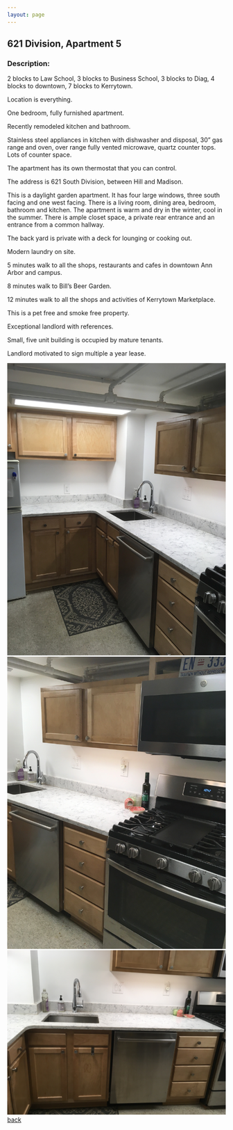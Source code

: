 ```yaml
---
layout: page
---
```


## 621 Division, Apartment 5
### Description:


2 blocks to Law School,
3 blocks to Business School,
3 blocks to Diag,
4 blocks to downtown,
7 blocks to Kerrytown.

Location is everything.

One bedroom, fully furnished apartment.

Recently remodeled kitchen and bathroom. 

Stainless steel appliances in kitchen with dishwasher and disposal, 30” gas range and oven, over range fully vented microwave, quartz counter tops.  Lots of counter space.

The apartment has its own thermostat that you can control.  

The address is 621 South Division, between Hill and Madison. 

This is a daylight garden apartment.  It has four large windows, three south facing and one west facing.  There is a living room, dining area, bedroom, bathroom and kitchen.  The apartment is warm and dry in the winter, cool in the summer.  There is ample closet space, a private rear entrance and an entrance from a common hallway.  

The back yard is private with a deck for lounging or cooking out.  

Modern laundry on site. 

5 minutes walk to all the shops, restaurants and cafes in downtown Ann Arbor and campus.  

8 minutes walk to Bill’s Beer Garden.

12 minutes walk to all the shops and activities of Kerrytown Marketplace.

This is a pet free and smoke free property.  

Exceptional landlord with references. 

Small, five unit building is occupied by mature tenants.

Landlord motivated to sign multiple a year lease.  



![](/assets/images/621division/621apt5pic1.jpg)
![](/assets/images/621division/621apt5pic3.jpg)
![](/assets/images/621division/621apt5pic4.jpg)
[back](/)
